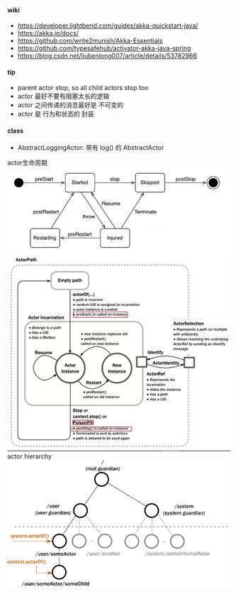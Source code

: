 #### wiki
- https://developer.lightbend.com/guides/akka-quickstart-java/
- https://akka.io/docs/
- https://github.com/write2munish/Akka-Essentials
- https://github.com/typesafehub/activator-akka-java-spring
- https://blog.csdn.net/liubenlong007/article/details/53782966

#### tip
- parent actor stop, so all child actors stop too
- actor 最好不要有阻塞太长的逻辑
- actor 之间传递的消息最好是 不可变的
- actor 是 行为和状态的 封装

#### class
- AbstractLoggingActor: 带有 log() 的 AbstractActor


actor生命周期
![avatar](/files/actor_life_cycle.png)
![avatar](/files/actor_life_cycle_official.png)
actor hierarchy
![avatar](/files/actor_top_tree.png)

